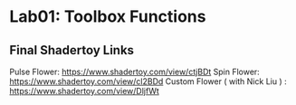 # Lab01: Toolbox Functions

## Final Shadertoy Links

Pulse Flower: https://www.shadertoy.com/view/ctjBDt
Spin Flower: https://www.shadertoy.com/view/cl2BDd
Custom Flower ( with Nick Liu ) : https://www.shadertoy.com/view/DljfWt

